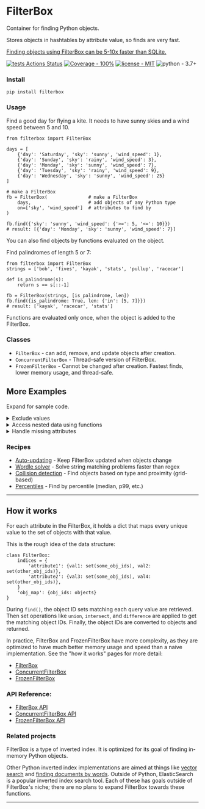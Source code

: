# FilterBox

Container for finding Python objects.

Stores objects in hashtables by attribute value, so finds are very fast. 

[Finding objects using FilterBox can be 5-10x faster than SQLite.](https://github.com/manimino/filterbox/blob/main/examples/perf_demo.ipynb)

[![tests Actions Status](https://github.com/manimino/filterbox/workflows/tests/badge.svg)](https://github.com/manimino/filterbox/actions)
[![Coverage - 100%](https://img.shields.io/static/v1?label=Coverage&message=100%&color=2ea44f)](test/cov.txt)
[![license - MIT](https://img.shields.io/static/v1?label=license&message=MIT&color=2ea44f)](/LICENSE)
![python - 3.7+](https://img.shields.io/static/v1?label=python&message=3.7%2B&color=2ea44f)


### Install

```
pip install filterbox
```

### Usage

Find a good day for flying a kite. It needs to have sunny skies and a wind speed between 5 and 10.

```
from filterbox import FilterBox

days = [
    {'day': 'Saturday', 'sky': 'sunny', 'wind_speed': 1},
    {'day': 'Sunday', 'sky': 'rainy', 'wind_speed': 3},
    {'day': 'Monday', 'sky': 'sunny', 'wind_speed': 7},
    {'day': 'Tuesday', 'sky': 'rainy', 'wind_speed': 9},
    {'day': 'Wednesday', 'sky': 'sunny', 'wind_speed': 25}
]

# make a FilterBox
fb = FilterBox(               # make a FilterBox
    days,                     # add objects of any Python type
    on=['sky', 'wind_speed']  # attributes to find by
)

fb.find({'sky': 'sunny', 'wind_speed': {'>=': 5, '<=': 10}})  
# result: [{'day': 'Monday', 'sky': 'sunny', 'wind_speed': 7}]
```

You can also find objects by functions evaluated on the object. 

Find palindromes of length 5 or 7:
```
from filterbox import FilterBox
strings = ['bob', 'fives', 'kayak', 'stats', 'pullup', 'racecar']

def is_palindrome(s):
    return s == s[::-1]

fb = FilterBox(strings, [is_palindrome, len])
fb.find({is_palindrome: True, len: {'in': [5, 7]}})  
# result: ['kayak', 'racecar', 'stats']
```

Functions are evaluated only once, when the object is added to the FilterBox. 

### Classes

 - `FilterBox` - can add, remove, and update objects after creation.
 - `ConcurrentFilterBox` - Thread-safe version of FilterBox. 
 - `FrozenFilterBox` - Cannot be changed after creation. Fastest finds, lower memory usage, and thread-safe.

## More Examples

Expand for sample code.

<details>
<summary>Exclude values</summary>
<br>

`find()` takes two arguments, `match` and `exclude`. The examples up to this point have used `match` only, but
`exclude` works the same way.


```
from filterbox import FilterBox

objects = [
    {'item': 1, 'size': 10, 'flavor': 'melon'}, 
    {'item': 2, 'size': 10, 'flavor': 'lychee'}, 
    {'item': 3, 'size': 20, 'flavor': 'peach'},
    {'item': 4, 'size': 30, 'flavor': 'apple'}
]

fb = FilterBox(objects, on=['size', 'flavor'])

fb.find(
    match={'size': {'<': 30}},                       # match anything with size < 30
    exclude={'flavor': {'in': ['lychee', 'peach']}}  # where flavor is not in ['lychee', 'peach']
)  
# result: [{'item': 1, 'size': 10, 'flavor': 'melon'}]
```

If `match` is unspecified, all objects will match, which allows filtering solely by `exclude`. Try removing 
the `match` line in the example above.

</details>

<details>
<summary>Access nested data using functions</summary>
<br />
Use functions to get values from nested data structures.

```
from filterbox import FilterBox

objs = [
    {'a': {'b': [1, 2, 3]}},
    {'a': {'b': [4, 5, 6]}}
]

def get_nested(obj):
    return obj['a']['b'][0]

fb = FilterBox(objs, [get_nested])
fb.find({get_nested: 4})  
# result: {'a': {'b': [4, 5, 6]}}
```
</details>

<details>
<summary>Handle missing attributes</summary>
<br />

Objects don't need to have every attribute.

 - Objects that are missing an attribute will not be stored under that attribute. This saves lots of memory.
 - To find all objects that have an attribute, match the special value <code>ANY</code>. 
 - To find objects missing the attribute, exclude <code>ANY</code>.
 - In functions, raise <code>MissingAttribute</code> to tell FilterBox the object is missing.

Example:
```
from filterbox import FilterBox, ANY
from filterbox.exceptions import MissingAttribute

objs = [{'a': 1}, {'a': 2}, {}]

def get_a(obj):
    try:
        return obj['a']
    except KeyError:
        raise MissingAttribute  # tell FilterBox this attribute is missing

fb = FilterBox(objs, ['a', get_a])

fb.find({'a': ANY})          # result: [{'a': 1}, {'a': 2}]
fb.find({get_a: ANY})        # result: [{'a': 1}, {'a': 2}]
fb.find(exclude={'a': ANY})  # result: [{}]
```
</details>

### Recipes
 
 - [Auto-updating](https://github.com/manimino/filterbox/blob/main/examples/update.py) - Keep FilterBox updated when objects change
 - [Wordle solver](https://github.com/manimino/filterbox/blob/main/examples/wordle.ipynb) - Solve string matching problems faster than regex
 - [Collision detection](https://github.com/manimino/filterbox/blob/main/examples/collision.py) - Find objects based on type and proximity (grid-based)
 - [Percentiles](https://github.com/manimino/filterbox/blob/main/examples/percentile.py) - Find by percentile (median, p99, etc.)

____

## How it works

For each attribute in the FilterBox, it holds a dict that maps every unique value to the set of objects with that value. 

This is the rough idea of the data structure: 
```
class FilterBox:
    indices = {
        'attribute1': {val1: set(some_obj_ids), val2: set(other_obj_ids)},
        'attribute2': {val3: set(some_obj_ids), val4: set(other_obj_ids)},
    }
    'obj_map': {obj_ids: objects}
}
```

During `find()`, the object ID sets matching each query value are retrieved. Then set operations like `union`, 
`intersect`, and `difference` are applied to get the matching object IDs. Finally, the object IDs are converted
to objects and returned.

In practice, FilterBox and FrozenFilterBox have more complexity, as they are optimized to have much better
memory usage and speed than a naive implementation. See the "how it works" pages for more detail:
 - [FilterBox](filterbox/mutable/how_it_works.md)
 - [ConcurrentFilterBox](filterbox/concurrent/how_it_works.md)
 - [FrozenFilterBox](filterbox/frozen/how_it_works.md)

### API Reference:

 - [FilterBox API](https://filterbox.readthedocs.io/en/latest/filterbox.mutable.html#filterbox.mutable.main.FilterBox)
 - [ConcurrentFilterBox API](https://filterbox.readthedocs.io/en/latest/filterbox.concurrent.html#filterbox.concurrent.main.ConcurrentFilterBox)
 - [FrozenFilterBox API](https://filterbox.readthedocs.io/en/latest/filterbox.frozen.html#filterbox.frozen.main.FrozenFilterBox)

### Related projects

FilterBox is a type of inverted index. It is optimized for its goal of finding in-memory Python objects.

Other Python inverted index implementations are aimed at things like [vector search](https://pypi.org/project/rii/) and
[finding documents by words](https://pypi.org/project/nltk/). Outside of Python, ElasticSearch is a popular inverted
index search tool. Each of these has goals outside of FilterBox's niche; there are no plans to expand FilterBox towards
these functions.

____
